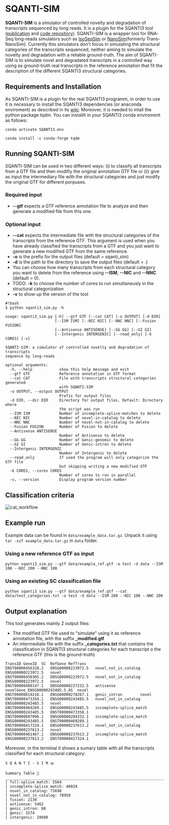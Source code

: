 # SQANTI-SIM

**SQANTI-SIM** is a simulator of controlled novelty and degradation of transcripts sequenced by long reads. It is a plugin for the SQANTI3 tool ([publication](https://www.ncbi.nlm.nih.gov/pmc/articles/PMC5848618/) and [code repository](https://github.com/ConesaLab/SQANTI3)).
SQANTI-SIM is a wrapper tool for RNA-Seq long-reads simulators such as [IsoSeqSim](https://github.com/yunhaowang/IsoSeqSim) or [NanoSim](https://github.com/bcgsc/NanoSim)(formerly Trans-NanoSim).
Currently this simulators don't focus in simulating the structural categories of the transcripts sequenced, neither aiming to simulate the novelty and degradation with a reliable ground-truth.
The aim of SQANTI-SIM is to simulate novel and degradated transcripts in a controlled way using as ground-truth real transcripts in the reference annotation that fit the description of the different SQANTI3 structural categories.

## Requirements and Installation

As SQANTI-SIM is a plugin for the real SQANTI3 programm, in order to use it is necessary to install the SQANTI3 dependencies (or anaconda enviroment) as described in its [wiki](https://github.com/ConesaLab/SQANTI3/wiki/SQANTI3-dependencies-and-installation). Moreover, it is needed to intall the python package tqdm. You can installit in your SQANTI3 conda enviroment as follows:

```
conda activate SQANTI3.env

conda install -c conda-forge tqdm 
```

## Running SQANTI-SIM

SQANTI-SIM can be used in two different ways: (i) to classify all transcripts from a GTF file and then modifiy the original annotation GTF file or (ii) give as input the intermediary file with the structural categories and just modify the original GTF for different porpuses.

### Required input

- **--gtf** expects a GTF reference annotation file to analyze and then generate a modified file from this one.

### Optional input

- **--cat** expects the intermediate file with the structural categories of the transcripts from the reference GTF. This argument is used when you have already classified the transcripts from a GTF and you just want to generate a new modified GTF from the same reference.
- **-o** is the prefix for the output files (default = sqanti_sim)
- **-d** is the path to the directory to save the output files (default = .)
- You can choose how many transcripts from each structural category you want to delete from the reference using **--ISM**, **--NIC** and **--NNC** (default = 0).
- TODO: **-k** to choose the number of cores to run simultaneusly in the structural categorization
- **-v** to show up the version of the tool 

```
#!bash
$ python sqanti3_sim.py -h

usage: sqanti3_sim.py [-h] --gtf GTF [--cat CAT] [-o OUTPUT] [-d DIR]
                      [--ISM ISM] [--NIC NIC] [--NNC NNC] [--Fusion FUSION]
                      [--Antisense ANTISENSE] [--GG GG] [--GI GI]
                      [--Intergenic INTERGENIC] [--read_only] [-k CORES] [-v]

SQANTI-SIM: a simulator of controlled novelty and degradation of transcripts
sequence by long-reads

optional arguments:
  -h, --help            show this help message and exit
  --gtf GTF             Reference annotation in GTF format
  --cat CAT             File with transcripts structural categories generated
                        with SQANTI-SIM
  -o OUTPUT, --output OUTPUT
                        Prefix for output files
  -d DIR, --dir DIR     Directory for output files. Default: Directory where
                        the script was run
  --ISM ISM             Number of incomplete-splice-matches to delete
  --NIC NIC             Number of novel-in-catalog to delete
  --NNC NNC             Number of novel-not-in-catalog to delete
  --Fusion FUSION       Number of Fusion to delete
  --Antisense ANTISENSE
                        Number of Antisense to delete
  --GG GG               Number of Genic-genomic to delete
  --GI GI               Number of Genic-intron to delete
  --Intergenic INTERGENIC
                        Number of Intergenic to delete
  --read_only           If used the program will only categorize the GTF file
                        but skipping writing a new modified GTF
  -k CORES, --cores CORES
                        Number of cores to run in parallel
  -v, --version         Display program version number
```

## Classification criteria

![cat_workflow](https://github.com/jorgemt98/SQANTI-SIM/blob/main/gtf2scworkflow.png)

## Example run

Example data can be found in `data/example_data.tar.gz`. Unpack it using `tar -xzf example_data.tar.gz` in `data` folder.

### Using a new reference GTF as input

`python sqanti3_sim.py --gtf data/example_ref.gtf -o test -d data --ISM 100 --NIC 200 --NNC 100`

### Using an existing SC classification file
`python sqanti3_sim.py --gtf data/example_ref.gtf --cat data/test_categories.txt -o test -d data --ISM 200 --NIC 100 --NNC 200`

## Output explanation

This tool generates mainly 2 output files:

- The modified GTF file used to "simulate" using it as reference annotation file, with the suffix **_modified.gtf**
- An intermediate file with the suffix **_categories.txt** that contains the classification in SQANTI3 structural categories for each transcript o the reference GTF (this is the ground-truth)

```
TransID	GeneID	SC	RefGene	RefTrans
ENST00000456328.2	ENSG00000223972.5	novel_not_in_catalog	ENSG00000223972.5	novel
ENST00000450305.2	ENSG00000223972.5	novel_not_in_catalog	ENSG00000223972.5	novel
ENST00000488147.1	ENSG00000227232.5	antisense	novelGene_ENSG00000243485.5_AS	novel
ENST00000619216.1	ENSG00000278267.1	genic_intron		novel
ENST00000473358.1	ENSG00000243485.5	novel_not_in_catalog	ENSG00000243485.5	novel
ENST00000469289.1	ENSG00000243485.5	incomplete-splice_match	ENSG00000243485.5	ENST00000473358.1
ENST00000607096.1	ENSG00000284332.1	incomplete-splice_match	ENSG00000243485.5	ENST00000469289.1
ENST00000417324.1	ENSG00000237613.2	novel_not_in_catalog	ENSG00000237613.2	novel
ENST00000461467.1	ENSG00000237613.2	incomplete-splice_match	ENSG00000237613.2	ENST00000417324.1
```

Moreover, in the terminal it shows a sumary table with all the transcripts classified for each structural category:

```
S Q A N T I - S I M 📊

Summary Table 🔎
_______________________________________________________________________________
| full-splice_match: 5564
| incomplete-splice_match: 40929
| novel_in_catalog: 73698
| novel_not_in_catalog: 78958
| fusion: 2139
| antisense: 5462
| genic_intron: 88
| genic: 1574
| intergenic: 28600
```

